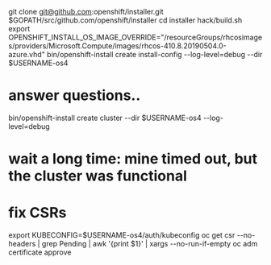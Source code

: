 git clone git@github.com:openshift/installer.git $GOPATH/src/github.com/openshift/installer
cd installer
hack/build.sh
export OPENSHIFT_INSTALL_OS_IMAGE_OVERRIDE="/resourceGroups/rhcosimages/providers/Microsoft.Compute/images/rhcos-410.8.20190504.0-azure.vhd"
bin/openshift-install create install-config --log-level=debug --dir $USERNAME-os4
# answer questions..

bin/openshift-install create cluster --dir $USERNAME-os4  --log-level=debug 
# wait a long time: mine timed out, but the cluster was functional
# fix CSRs
export KUBECONFIG=$USERNAME-os4/auth/kubeconfig
oc get csr --no-headers | grep Pending | awk '{print $1}' | xargs --no-run-if-empty oc adm certificate approve
